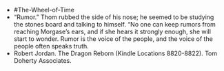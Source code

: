 - #The-Wheel-of-Time
- “Rumor.” Thom rubbed the side of his nose; he seemed to be studying the stones board and talking to himself. “No one can keep rumors from reaching Morgase’s ears, and if she hears it strongly enough, she will start to wonder. Rumor is the voice of the people, and the voice of the people often speaks truth.
- Robert Jordan. The Dragon Reborn (Kindle Locations 8820-8822). Tom Doherty Associates.